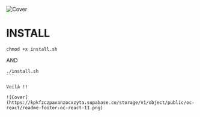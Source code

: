 ![Cover](https://kpkfzczpavanzocxzyta.supabase.co/storage/v1/object/public/oc-react/readme-header-oc-react-11.png)

# INSTALL 

````
chmod +x install.sh

````

AND
````
./install.sh
```

Voilà !!

![Cover](https://kpkfzczpavanzocxzyta.supabase.co/storage/v1/object/public/oc-react/readme-footer-oc-react-11.png)